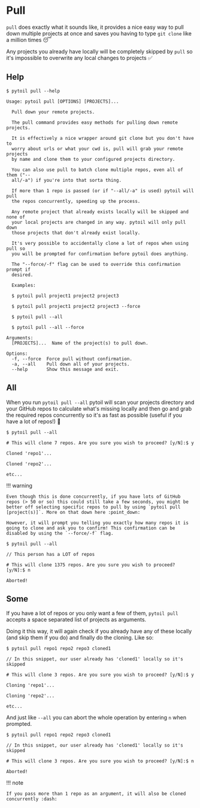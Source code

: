 # Pull

`pull` does exactly what it sounds like, it provides a nice easy way to pull down multiple projects at once and saves you having to type `git clone` like a million times :sleeping:

Any projects you already have locally will be completely skipped by `pull` so it's impossible to overwrite any local changes to projects :white_check_mark:

## Help

<div class="termy">

```console
$ pytoil pull --help

Usage: pytoil pull [OPTIONS] [PROJECTS]...

  Pull down your remote projects.

  The pull command provides easy methods for pulling down remote projects.

  It is effectively a nice wrapper around git clone but you don't have to
  worry about urls or what your cwd is, pull will grab your remote projects
  by name and clone them to your configured projects directory.

  You can also use pull to batch clone multiple repos, even all of them ("--
  all/-a") if you're into that sorta thing.

  If more than 1 repo is passed (or if "--all/-a" is used) pytoil will pull
  the repos concurrently, speeding up the process.

  Any remote project that already exists locally will be skipped and none of
  your local projects are changed in any way. pytoil will only pull down
  those projects that don't already exist locally.

  It's very possible to accidentally clone a lot of repos when using pull so
  you will be prompted for confirmation before pytoil does anything.

  The "--force/-f" flag can be used to override this confirmation prompt if
  desired.

  Examples:

  $ pytoil pull project1 project2 project3

  $ pytoil pull project1 project2 project3 --force

  $ pytoil pull --all

  $ pytoil pull --all --force

Arguments:
  [PROJECTS]...  Name of the project(s) to pull down.

Options:
  -f, --force  Force pull without confirmation.
  -a, --all    Pull down all of your projects.
  --help       Show this message and exit.

```

</div>

## All

When you run `pytoil pull --all` pytoil will scan your projects directory and your GitHub repos to calculate what's missing locally and then go and grab the required repos concurrently so it's as fast as possible (useful if you have a lot of repos!) :dash:

<div class="termy">

```console
$ pytoil pull --all

# This will clone 7 repos. Are you sure you wish to proceed? [y/N]:$ y

Cloned 'repo1'...

Cloned 'repo2'...

etc...
```

</div>

!!! warning

    Even though this is done concurrently, if you have lots of GitHub repos (> 50 or so) this could still take a few seconds, you might be better off selecting specific repos to pull by using `pytoil pull [project(s)]`. More on that down here :point_down:

    However, it will prompt you telling you exactly how many repos it is going to clone and ask you to confirm! This confirmation can be disabled by using the `--force/-f` flag.

<div class="termy">

```console
$ pytoil pull --all

// This person has a LOT of repos

# This will clone 1375 repos. Are you sure you wish to proceed? [y/N]:$ n

Aborted!
```

</div>

## Some

If you have a lot of repos or you only want a few of them, `pytoil pull` accepts a space separated list of projects as arguments.

Doing it this way, it will again check if you already have any of these locally (and skip them if you do) and finally do the cloning. Like so:

<div class="termy">

```console
$ pytoil pull repo1 repo2 repo3 cloned1

// In this snippet, our user already has 'cloned1' locally so it's skipped

# This will clone 3 repos. Are you sure you wish to proceed? [y/N]:$ y

Cloning 'repo1'...

Cloning 'repo2'...

etc...
```

</div>

And just like `--all` you can abort the whole operation by entering `n` when prompted.

<div class="termy">

```console
$ pytoil pull repo1 repo2 repo3 cloned1

// In this snippet, our user already has 'cloned1' locally so it's skipped

# This will clone 3 repos. Are you sure you wish to proceed? [y/N]:$ n

Aborted!
```

</div>

!!! note

    If you pass more than 1 repo as an argument, it will also be cloned concurrently :dash:
